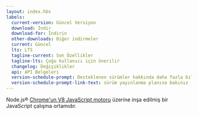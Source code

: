 ```yaml
---
layout: index.hbs
labels:
  current-version: Güncel Versiyon
  download: İndir
  download-for: İndirin
  other-downloads: Diğer indirmeler
  current: Güncel
  lts: LTS
  tagline-current: Son Özellikler
  tagline-lts: Çoğu kullanıcı için önerilir
  changelog: Değişiklikler
  api: API Belgeleri
  version-schedule-prompt: Desteklenen sürümler hakkında daha fazla bilgi için
  version-schedule-prompt-link-text: sürüm yayınlanma planına bakınız
---
```


Node.js® [Chrome'un V8 JavaScript motoru](https://v8.dev/) üzerine inşa edilmiş bir JavaScript çalışma ortamıdır.

